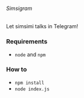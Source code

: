 ###### Simsigram

Let simsimi talks in Telegram!

### Requirements

- ``node`` and ``npm``

### How to

- ``npm install``
- ``node index.js``
